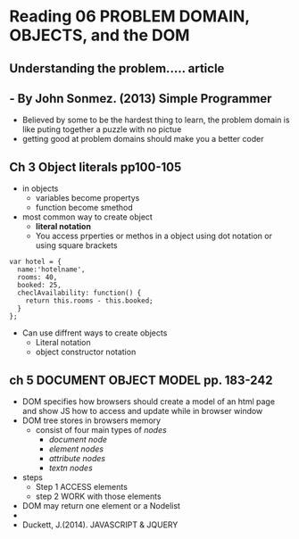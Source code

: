 # Reading 06 PROBLEM DOMAIN, OBJECTS, and the DOM

## Understanding the problem..... article
## - By John Sonmez. (2013) Simple Programmer
- Believed by some to be the hardest thing to learn, the problem domain is like puting together a puzzle with no pictue
- getting good at problem domains should make you a better coder

## Ch 3 Object literals pp100-105
- in objects
  - variables become propertys
  - function become smethod
- most common way to create object
  - **literal notation**
  - You access prperties or methos in a object using dot notation or using square brackets
``` 
var hotel = {
  name:'hotelname',
  rooms: 40,
  booked: 25,
  checlAvailability: function() {
    return this.rooms - this.booked;
  }
}; 
```
- Can use diffrent ways to create objects
  - Literal notation
  - object constructor notation

## ch 5 DOCUMENT OBJECT MODEL pp. 183-242
- DOM specifies how browsers should create a model of an html page and show JS how to access and update while in browser window
- DOM tree stores in browsers memory
  - consist of four main types of *nodes* 
    - *document node*
    - *element nodes*
    - *attribute nodes*
    - *textn nodes*
- steps
  - Step 1 ACCESS elements
  - step 2 WORK with those elements
- DOM may return one element or a Nodelist
- 
- Duckett, J.(2014). JAVASCRIPT & JQUERY